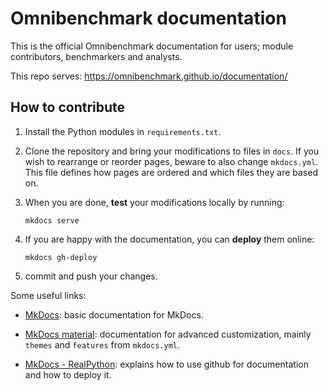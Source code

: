 # Omnibenchmark documentation

This is the official Omnibenchmark documentation for users; module contributors, benchmarkers and analysts. 

This repo serves: https://omnibenchmark.github.io/documentation/

## How to contribute

1) Install the Python modules in `requirements.txt`.

2) Clone the repository and bring your modifications to files in `docs`. If you wish to rearrange or reorder pages, beware to also change `mkdocs.yml`. This file defines how pages are ordered and which files they are based on.

3) When you are done, **test** your modifications locally by running: 

    `mkdocs serve` 

3) If you are happy with the documentation, you can **deploy** them online: 

    `mkdocs gh-deploy`

4) commit and push your changes. 


Some useful links: 

- [MkDocs](https://www.mkdocs.org/): basic documentation for MkDocs.

- [MkDocs material](https://squidfunk.github.io/mkdocs-material/): documentation for advanced customization, mainly `themes` and `features` from `mkdocs.yml`. 

- [MkDocs - RealPython](https://realpython.com/python-project-documentation-with-mkdocs/#step-6-host-your-documentation-on-github): explains how to use github for documentation and how to deploy it. 
